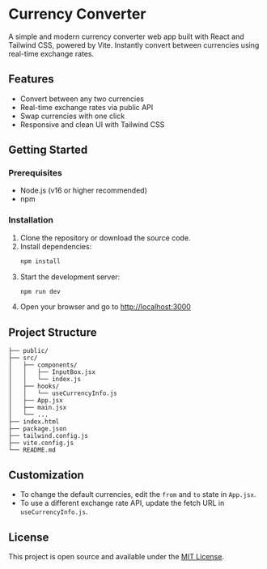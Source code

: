 # Currency Converter

A simple and modern currency converter web app built with React and Tailwind CSS, powered by Vite. Instantly convert between currencies using real-time exchange rates.

## Features
- Convert between any two currencies
- Real-time exchange rates via public API
- Swap currencies with one click
- Responsive and clean UI with Tailwind CSS

## Getting Started

### Prerequisites
- Node.js (v16 or higher recommended)
- npm

### Installation
1. Clone the repository or download the source code.
2. Install dependencies:
   ```bash
   npm install
   ```
3. Start the development server:
   ```bash
   npm run dev
   ```
4. Open your browser and go to [http://localhost:3000](http://localhost:3000)

## Project Structure
```
├── public/
├── src/
│   ├── components/
│   │   ├── InputBox.jsx
│   │   └── index.js
│   ├── hooks/
│   │   └── useCurrencyInfo.js
│   ├── App.jsx
│   ├── main.jsx
│   └── ...
├── index.html
├── package.json
├── tailwind.config.js
├── vite.config.js
└── README.md
```

## Customization
- To change the default currencies, edit the `from` and `to` state in `App.jsx`.
- To use a different exchange rate API, update the fetch URL in `useCurrencyInfo.js`.

## License
This project is open source and available under the [MIT License](LICENSE).
